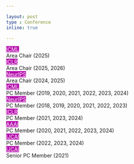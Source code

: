 ```yaml
---

layout: post
type : Conference
inline: true

---
```

<tr> <th scope="row"> </th> <td style="width:100px;">
<div class="col-sm-2 abbr"><abbr class="badge" style="background-color:#b509ac;"><a href="" style="color:white;">ICML</a></abbr></div>
</td><td>Area Chair (2025)</td></tr>
<tr> <th scope="row"> </th> <td style="width:100px;">
<div class="col-sm-2 abbr"><abbr class="badge" style="background-color:#b509ac;"><a href="" style="color:white;">ICLR</a></abbr></div>
</td><td>Area Chair (2025, 2026)</td></tr>
<tr> <th scope="row"> </th> <td style="width:100px;">
<div class="col-sm-2 abbr"><abbr class="badge" style="background-color:#b509ac;"><a href="" style="color:white;">NeurIPS</a></abbr></div>
</td><td>Area Chair (2024, 2025)</td></tr>
<tr> <th scope="row"> </th> <td style="width:100px;">
<div class="col-sm-2 abbr"><abbr class="badge" style="background-color:#b509ac;"><a href="" style="color:white;">ICML</a></abbr></div>
</td><td>PC Member (2019, 2020, 2021, 2022, 2023, 2024)</td></tr>
<tr> <th scope="row"> </th> <td style="width:100px;">
<div class="col-sm-2 abbr"><abbr class="badge" style="background-color:#b509ac;"><a href="" style="color:white;">NeurIPS</a></abbr></div>
</td><td>PC Member (2018, 2019, 2020, 2021, 2022, 2023)</td></tr>
<tr> <th scope="row"> </th> <td style="width:100px;">
<div class="col-sm-2 abbr"><abbr class="badge" style="background-color:#b509ac;"><a href="" style="color:white;">ICLR</a></abbr></div>
</td><td>PC Member (2021, 2023, 2024)</td></tr>
<tr> <th scope="row"> </th> <td style="width:100px;">
<div class="col-sm-2 abbr"><abbr class="badge" style="background-color:#b509ac;"><a href="" style="color:white;">AAAI</a></abbr></div>
</td><td>PC Member (2020, 2021, 2022, 2023, 2024)
</td></tr>
<tr> <th scope="row"> </th> <td style="width:100px;">
<div class="col-sm-2 abbr"><abbr class="badge" style="background-color:#b509ac;"><a href="" style="color:white;">IJCAI</a></abbr></div>
</td><td>PC Member (2022, 2023, 2024) </td></tr>
<tr> <th scope="row"> </th> <td style="width:100px;">
<div class="col-sm-2 abbr"><abbr class="badge" style="background-color:#b509ac;"><a href="" style="color:white;">IJCAI</a></abbr></div>
</td><td>Senior PC Member (2021) </td></tr>